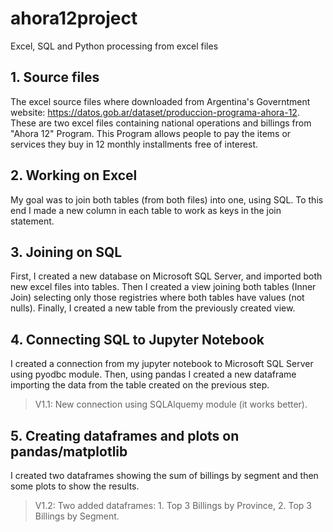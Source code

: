 # ahora12project
 Excel, SQL and Python processing from excel files

## 1. Source files
The excel source files where downloaded from Argentina's Governtment website: https://datos.gob.ar/dataset/produccion-programa-ahora-12. These are two excel files containing national operations and billings from "Ahora 12" Program.  This Program allows people to pay the items or services they buy in 12 monthly installments free of interest.

## 2. Working on Excel
My goal was to join both tables (from both files) into one, using SQL. To this end I made a new column in each table to work as keys in the join statement.

## 3. Joining on SQL
First, I created a new database on Microsoft SQL Server, and imported both new excel files into tables. Then I created a view joining both tables (Inner Join) selecting only those registries where both tables have values (not nulls). Finally, I created a new table from the previously created view.

## 4. Connecting SQL to Jupyter Notebook
I created a connection from my jupyter notebook to Microsoft SQL Server using pyodbc module. Then, using pandas I created a new dataframe importing the data from the table created on the previous step.
> V1.1: New connection using SQLAlquemy module (it works better).

## 5. Creating dataframes and plots on pandas/matplotlib
I created two dataframes showing the sum of billings by segment and then some plots to show the results.
> V1.2: Two added dataframes: 1. Top 3 Billings by Province, 2. Top 3 Billings by Segment.
